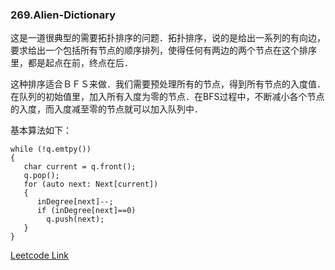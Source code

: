 ### 269.Alien-Dictionary

这是一道很典型的需要拓扑排序的问题．拓扑排序，说的是给出一系列的有向边，要求给出一个包括所有节点的顺序排列，使得任何有两边的两个节点在这个排序里，都是起点在前，终点在后．

这种排序适合ＢＦＳ来做．我们需要预处理所有的节点，得到所有节点的入度值．在队列的初始值里，加入所有入度为零的节点．在BFS过程中，不断减小各个节点的入度，而入度减至零的节点就可以加入队列中．

基本算法如下：
```
while (!q.emtpy())
{
   char current = q.front();
   q.pop();
   for (auto next: Next[current])
   {
      inDegree[next]--;
      if (inDegree[next]==0)
        q.push(next);
   }
}
```


[Leetcode Link](https://leetcode.com/problems/alien-dictionary)
